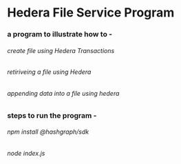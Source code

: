 # Hedera File Service Program
### a program to illustrate how to - 
###### create file using Hedera Transactions
###### retiriveing a file using Hedera
###### appending data into a file using hedera

### steps to run the program - 
###### npm install @hashgraph/sdk
###### node index.js
